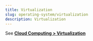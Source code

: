 ```yaml
---
title: Virtualization
slug: operating-system/virtualization
description: Virtualization
---
```


See **[Cloud Computing > Virtualization](/cs-notes/cloud-computing-and-distributed-systems/virtualization)**
